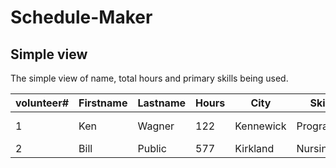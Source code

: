 # Schedule-Maker
<!DOCTYPE html>
<html>

<body>

<div class="container">
  <h2>Simple view</h2>
  <p>The simple view of name, total hours and primary skills being used.</p>                                                                                      
  <div class="table-responsive">          
  <table class="table">
    <thead>
      <tr>
        <th>volunteer#</th>
        <th>Firstname</th>
        <th>Lastname</th>
        <th>Hours</th>
        <th>City</th>
        <th>Skill #1</th>
        <th>Skill #2</th>
        <th>Skill #3</th>
      </tr>
    </thead>
    <tbody>
      <tr>
        <td>1</td>
        <td>Ken</td>
        <td>Wagner</td>
        <td>122</td>
        <td>Kennewick</td>
        <td>Programming</td>
        <td>PC Technician</td>
        <td>Electrian</td>
      </tr>
	   <tr>
        <td>2</td>
        <td>Bill</td>
        <td>Public</td>
        <td>577</td>
        <td>Kirkland</td>
        <td>Nursing</td>
        <td>Accounting</td>
        <td></td>
      </tr>
    </tbody>
  </table>
  </div>
</div>

</body>
</html>
